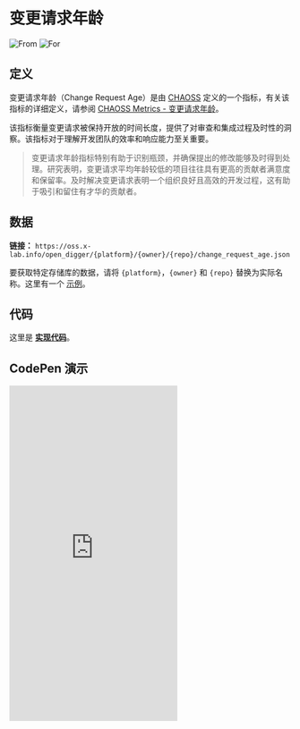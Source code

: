 # 变更请求年龄

![From](https://img.shields.io/badge/来自-CHAOSS-blue) ![For](https://img.shields.io/badge/用于-仓库-blue)

## 定义

变更请求年龄（Change Request Age）是由 [CHAOSS](https://chaoss.community) 定义的一个指标，有关该指标的详细定义，请参阅 [CHAOSS Metrics - 变更请求年龄](https://chaoss.community/zh-CN/kb/metric-issue-age/)。

该指标衡量变更请求被保持开放的时间长度，提供了对审查和集成过程及时性的洞察。该指标对于理解开发团队的效率和响应能力至关重要。

> 变更请求年龄指标特别有助于识别瓶颈，并确保提出的修改能够及时得到处理。研究表明，变更请求平均年龄较低的项目往往具有更高的贡献者满意度和保留率。及时解决变更请求表明一个组织良好且高效的开发过程，这有助于吸引和留住有才华的贡献者。

## 数据

**链接：** `https://oss.x-lab.info/open_digger/{platform}/{owner}/{repo}/change_request_age.json`

要获取特定存储库的数据，请将 `{platform}`，`{owner}` 和 `{repo}` 替换为实际名称。这里有一个 [示例](https://oss.x-lab.info/open_digger/github/X-lab2017/open-digger/change_request_age.json)。

## 代码

这里是 [**实现代码**](https://github.com/X-lab2017/open-digger/blob/master/src/metrics/chaoss.ts#L341)。

## CodePen 演示

<iframe height="600" scrolling="no" title="OpenDigger - [CHAOSS] Time Duration Related Metrics" src="https://codepen.io/frank-zsy/embed/VwBqwaP?default-tab=js%2Cresult&editable=true" frameborder="no" loading="lazy" allowtransparency="true" allowfullscreen="true">
  See the Pen <a href="https://codepen.io/frank-zsy/pen/VwBqwaP">
  OpenDigger - [CHAOSS] Time Duration Related Metrics</a> by Frank Zhao (<a href="https://codepen.io/frank-zsy">@frank-zsy</a>)
  on <a href="https://codepen.io">CodePen</a>.
</iframe>
